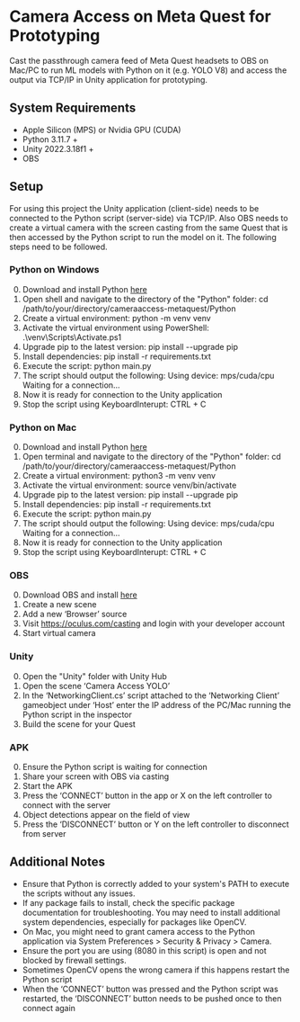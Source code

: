 # Camera Access on Meta Quest for Prototyping
Cast the passthrough camera feed of Meta Quest headsets to OBS on Mac/PC to run ML models with Python on it (e.g. YOLO V8) and access the output via TCP/IP in Unity application for prototyping.

## System Requirements
- Apple Silicon (MPS) or Nvidia GPU (CUDA)
- Python 3.11.7 +
- Unity 2022.3.18f1 +
- OBS

## Setup
For using this project the Unity application (client-side) needs to be connected to the Python script (server-side) via TCP/IP. Also OBS needs to create a virtual camera with the screen casting from the same Quest that is then accessed by the Python script to run the model on it. The following steps need to be followed.

### Python on Windows
0. Download and install Python [here](https://www.python.org/downloads/windows/)
1. Open shell and navigate to the directory of the "Python" folder: cd /path/to/your/directory/cameraaccess-metaquest/Python
2. Create a virtual environment: python -m venv venv
3. Activate the virtual environment using PowerShell: .\venv\Scripts\Activate.ps1
4. Upgrade pip to the latest version: pip install --upgrade pip
5. Install dependencies: pip install -r requirements.txt
6. Execute the script: python main.py
7. The script should output the following: Using device: mps/cuda/cpu Waiting for a connection...
8. Now it is ready for connection to the Unity application
9. Stop the script using KeyboardInterupt: CTRL + C

### Python on Mac
0. Download and install Python [here](https://www.python.org/downloads/macos/)
1. Open terminal and navigate to the directory of the "Python" folder: cd /path/to/your/directory/cameraaccess-metaquest/Python
2. Create a virtual environment: python3 -m venv venv
3. Activate the virtual environment: source venv/bin/activate
4. Upgrade pip to the latest version: pip install --upgrade pip
5. Install dependencies: pip install -r requirements.txt
6. Execute the script: python main.py
7. The script should output the following: Using device: mps/cuda/cpu Waiting for a connection...
8. Now it is ready for connection to the Unity application
9. Stop the script using KeyboardInterupt: CTRL + C

### OBS
0. Download OBS and install [here](https://obsproject.com)
1. Create a new scene
2. Add a new ‘Browser’ source
3. Visit https://oculus.com/casting and login with your developer account
4. Start virtual camera

### Unity
0. Open the "Unity" folder with Unity Hub
1. Open the scene ‘Camera Access YOLO’
2. In the ‘NetworkingClient.cs’ script attached to the ‘Networking Client’ gameobject under ‘Host’ enter the IP address of the PC/Mac running the Python script in the inspector
3. Build the scene for your Quest

### APK
0. Ensure the Python script is waiting for connection
1. Share your screen with OBS via casting
2. Start the APK
3. Press the ‘CONNECT’ button in the app or X on the left controller to connect with the server
4. Object detections appear on the field of view
5. Press the ‘DISCONNECT’ button or Y on the left controller to disconnect from server

## Additional Notes
- Ensure that Python is correctly added to your system's PATH to execute the scripts without any issues.
- If any package fails to install, check the specific package documentation for troubleshooting. You may need to install additional system dependencies, especially for packages like OpenCV.
- On Mac, you might need to grant camera access to the Python application via System Preferences > Security & Privacy > Camera.
- Ensure the port you are using (8080 in this script) is open and not blocked by firewall settings.
- Sometimes OpenCV opens the wrong camera if this happens restart the Python script
- When the ‘CONNECT’ button was pressed and the Python script was restarted, the ‘DISCONNECT’ button needs to be pushed once to then connect again
